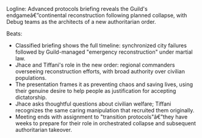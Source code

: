 ﻿---
series: 1
novella: 3
file: S1N3_CH06
type: chapter
pov: Tiffani
setting: Advanced protocols briefing - the true scope revealed
word_target_min: 1201
word_target_max: 2299
status: outline
---
Logline: Advanced protocols briefing reveals the Guild's endgameâ€”continental reconstruction following planned collapse, with Debug teams as the architects of a new authoritarian order.

Beats:
- Classified briefing shows the full timeline: synchronized city failures followed by Guild-managed "emergency reconstruction" under martial law.
- Jhace and Tiffani's role in the new order: regional commanders overseeing reconstruction efforts, with broad authority over civilian populations.
- The presentation frames it as preventing chaos and saving lives, using their genuine desire to help people as justification for accepting dictatorship.
- Jhace asks thoughtful questions about civilian welfare; Tiffani recognizes the same caring manipulation that recruited them originally.
- Meeting ends with assignment to "transition protocols"â€”they have weeks to prepare for their role in orchestrated collapse and subsequent authoritarian takeover.